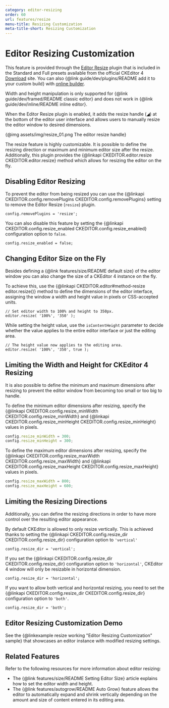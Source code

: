 ```yaml
---
category: editor-resizing
order: 60
url: features/resize
menu-title: Resizing Customization
meta-title-short: Resizing Customization
---
```

<!--
Copyright (c) 2003-2024, CKSource Holding sp. z o.o. All rights reserved.
For licensing, see LICENSE.md.
-->

# Editor Resizing Customization

<info-box info="">
 <p>
 	This feature is provided through the <a href="https://ckeditor.com/cke4/addon/resize">Editor Resize</a> plugin that is included in the Standard and Full presets available from the official CKEditor 4 <a href="https://ckeditor.com/ckeditor-4/download/">Download</a> site. You can also {@link guide/dev/plugins/README add it to your custom build} with <a href="https://ckeditor.com/cke4/builder">online builder</a>.
 </p>
 <p>
 	Width and height manipulation is only supported for {@link guide/dev/framed/README classic editor} and does not work in {@link guide/dev/inline/README inline editor}.
 </p>
</info-box>


When the Editor Resize plugin is enabled, it adds the resize handle (<span title="Resize">◢</span>) at the bottom of the editor user interface and allows users to manually resize the editor window to desired dimensions.

{@img assets/img/resize_01.png The editor resize handle}

The resize feature is highly customizable. It is possible to define the resizing direction or maximum and minimum editor size after the resize. Additionally, this plugin provides the {@linkapi CKEDITOR.editor.resize CKEDITOR.editor.resize} method which allows for resizing the editor on the fly.

## Disabling Editor Resizing

To prevent the editor from being resized you can use the {@linkapi CKEDITOR.config.removePlugins CKEDITOR.config.removePlugins} setting to remove the Editor Resize (`resize`) plugin.

	config.removePlugins = 'resize';

You can also disable this feature by setting the {@linkapi CKEDITOR.config.resize_enabled CKEDITOR.config.resize_enabled} configuration option to `false`.

	config.resize_enabled = false;


## Changing Editor Size on the Fly

Besides defining a {@link features/size/README default size} of the editor window you can also change the size of a CKEditor 4 instance on the fly.

To achieve this, use the {@linkapi CKEDITOR.editor#method-resize editor.resize()} method to define the dimensions of the editor interface, assigning the window a width and height value in pixels or CSS-accepted units.

	// Set editor width to 100% and height to 350px.
	editor.resize( '100%', '350' );

While setting the height value, use the `isContentHeight` parameter to decide whether the value applies to the entire editor interface or just the editing area.

	// The height value now applies to the editing area.
	editor.resize( '100%', '350', true );


## Limiting the Width and Height for CKEditor 4 Resizing

It is also possible to define the minimum and maximum dimensions after resizing to prevent the editor window from becoming too small or too big to handle.

To define the minimum editor dimensions after resizing, specify the {@linkapi CKEDITOR.config.resize_minWidth CKEDITOR.config.resize_minWidth} and {@linkapi CKEDITOR.config.resize_minHeight CKEDITOR.config.resize_minHeight} values in pixels.

```js
config.resize_minWidth = 300;
config.resize_minHeight = 300;
```

To define the maximum editor dimensions after resizing, specify the {@linkapi CKEDITOR.config.resize_maxWidth CKEDITOR.config.resize_maxWidth} and {@linkapi CKEDITOR.config.resize_maxHeight CKEDITOR.config.resize_maxHeight} values in pixels.

```js
config.resize_maxWidth = 800;
config.resize_maxHeight = 600;
```

## Limiting the Resizing Directions

Additionally, you can define the resizing directions in order to have more control over the resulting editor appearance.

By default CKEditor is allowed to only resize vertically. This is achieved thanks to setting the {@linkapi CKEDITOR.config.resize_dir CKEDITOR.config.resize_dir} configuration option to `'vertical'`

	config.resize_dir = 'vertical';

If you set the {@linkapi CKEDITOR.config.resize_dir CKEDITOR.config.resize_dir} configuration option to `'horizontal'`, CKEditor 4 window will only be resizable in horizontal dimension.

	config.resize_dir = 'horizontal';

If you want to allow both vertical and horizontal resizing, you need to set the {@linkapi CKEDITOR.config.resize_dir CKEDITOR.config.resize_dir} configuration option to `'both'`.

	config.resize_dir = 'both';

## Editor Resizing Customization Demo

See the {@linkexample resize working "Editor Resizing Customization" sample} that showcases an editor instance with modified resizing settings.

## Related Features

Refer to the following resources for more information about editor resizing:

* The {@link features/size/README Setting Editor Size} article explains how to set the editor width and height.
* The {@link features/autogrow/README Auto Grow} feature allows the editor to automatically expand and shrink vertically depending on the amount and size of content entered in its editing area.

